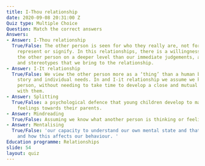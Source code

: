 ```yaml
---
title: I-Thou relationship
date: 2020-09-08 20:31:00 Z
Quiz type: Multiple Choice
Question: Match the correct answers
Answers:
- Answer: I-Thou relationship
  True/False: The other person is seen for who they really are, not for what they
    represent or signify. In this relationships, there is a willingness to understand
    the other person on a deeper level than our immediate judgements, assumptions
    and stereotypes that we bring to the relationship.
- Answer: I-It relationship
  True/False: We view the other person more as a ‘thing’ than a human being with a
    story and individual needs. In and I-it relationship we assume we know the other
    person, without needing to take time to develop a close and mutual relationship
    with them.
- Answer: Splitting
  True/False: a psychological defence that young children develop to manage ambivalent
    feelings towards their parents.
- Answer: Mindreading
  True/False: Assuming we know what another person is thinking or feeling
- Answer: Mentalising
  True/False: 'our capacity to understand our own mental state and that of other people
    and how this affects our behaviour. '
Education programme: Relationships
slide: 54
layout: quiz
---
```

